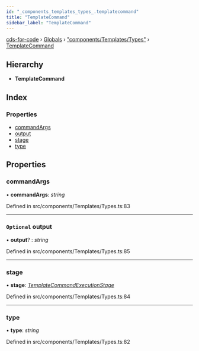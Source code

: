 ```yaml
---
id: "_components_templates_types_.templatecommand"
title: "TemplateCommand"
sidebar_label: "TemplateCommand"
---
```


[cds-for-code](../index.md) › [Globals](../globals.md) › ["components/Templates/Types"](../modules/_components_templates_types_.md) › [TemplateCommand](_components_templates_types_.templatecommand.md)

## Hierarchy

* **TemplateCommand**

## Index

### Properties

* [commandArgs](_components_templates_types_.templatecommand.md#commandargs)
* [output](_components_templates_types_.templatecommand.md#optional-output)
* [stage](_components_templates_types_.templatecommand.md#stage)
* [type](_components_templates_types_.templatecommand.md#type)

## Properties

###  commandArgs

• **commandArgs**: *string*

Defined in src/components/Templates/Types.ts:83

___

### `Optional` output

• **output**? : *string*

Defined in src/components/Templates/Types.ts:85

___

###  stage

• **stage**: *[TemplateCommandExecutionStage](../enums/_components_templates_types_.templatecommandexecutionstage.md)*

Defined in src/components/Templates/Types.ts:84

___

###  type

• **type**: *string*

Defined in src/components/Templates/Types.ts:82
